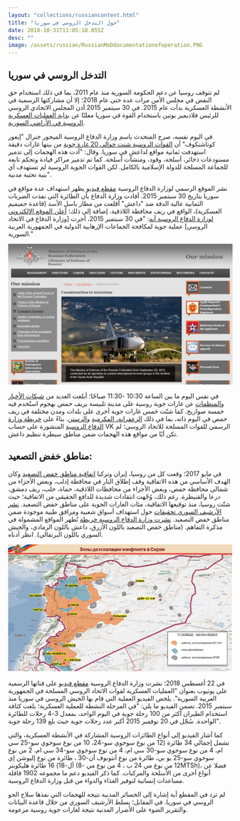 ```yaml
---
layout: "collections/russiancontent.html"
title: "حول التدخل الروسي في سوريا"
date: 2018-10-31T11:05:18.055Z
desc: ""
image: /assets/russian/RussianMoDdocumentationofoperation.PNG
---
```



## التدخل الروسي في سوريا

لم تتوقف روسيا عن دعم الحكومة السورية منذ عام 2011، بما في ذلك استخدام حق النقض في مجلس الأمن مرات عدة حتى عام 2018؛ إلا أن مشاركتها الرسمية في الأنشطة العسكرية بدأت عام 2015. في 30 سبتمبر 2015 أذن المجلس الاتحادي الروسي للرئيس فلاديمير بوتين باستخدام القوة في سوريا معلنًا عن [بداية العمليات العسكرية الروسية في الأراضي السورية](https://www.youtube.com/watch؟v=qblmOvkV9KM).

في اليوم نفسه، صرح المتحدث باسم وزارة الدفاع الروسية الميجور جنرال "إيغور كوناشنكوف" أن [القوات الروسية شنت حوالي 20 غارة جوية](https://www.youtube.com/watch؟v=qblmOvkV9KM) من بينها غارات دقيقة استهدفت ثمانية مواقع لداعش في سوريا. وقال: "أدت هذه الهجمات إلى تدمير مستودعات ذخائر، أسلحة، وقود، ومنشآت أسلحة. كما تم تدمير مراكز قيادة وتحكم تابعة للجماعة المسلحة للدولة الإسلامية بالكامل. لكن القوات الجوية الروسية لم تستهدف أي بنية تحتية مدنية".

نشر الموقع الرسمي لوزارة الدفاع الروسية [مقطع فيديو](http://eng.mil.ru/en/news_page/country/more.htm؟id=12059172@egNews) يظهر استهداف عدة مواقع في سوريا بتاريخ 30 سبتمبر 2015. أفادت وزارة الدفاع بأن الطائرة التي نفذت الضربات الثمانية عالية الدقة ضد "داعش" أقلعت من مطار باسل الأسد (قاعدة حميميم العسكرية)، الواقع في ريف محافظة اللاذقية. إضافة إلى ذلك؛ [أعلن الموقع الإلكتروني لوزارة الدفاع الروسية أنه](https://structure.mil.ru/mission/fight_against_terrorism.htm): "في 30 سبتمبر 2015، أجرت [وزارة الدفاع في الاتحاد الروسي] عملية جوية لمكافحة الجماعات الإرهابية الدولية في الجمهورية العربية السورية."

![Russian Ministry of Defence announcing air operation in Syria](/assets/russian/ru-mod-website.png)

في نفس اليوم ما بين الساعة 10:30 -11:30 صباحًا؛ أبلغت العديد من [شبكات الأخبار](https://www.youtube.com/watch؟v=KqEtOd5Mypg) و[المنظمات](http://www.vdc-sy.info/pdf/reports/1444252328-Arabic.pdf) عن غارات جوية روسية على مدينة تلبيسة بريف حمص بهجوم استٌخدم فيه خمسة صواريخ.  كما شنّت خمس غارات جوية أخرى على بلدات ومدن مختلفة في ريف حمص في اليوم ذاته، بما في ذلك  [الزعفرانة، المكرمية](https://vdc-sy.net/report-on-russian-attacks-ar/) و[الرستن](https://www.youtube.com/watch؟v=lIX_NE2R5ms). بناءً على [خريطة وزارة الدفاع الروسية](https://vk.com/wall-3457550_23655) المنشورة على حساب VK الرسمي للقوات المسلحة للاتحاد الروسي؛ لم تكن أيًا من مواقع هذه الهجمات ضمن مناطق سيطرة تنظيم داعش.


## مناطق خفض التصعيد:

في مايو 2017؛ وقعت كل من روسيا، إيران وتركيا [اتفاقية مناطق خفض التصعيد](https://www.youtube.com/watch?v=5cF-gIL8yzk) وكان الهدف الأساسي من هذه الاتفاقية وقف إطلاق النار في محافظة إدلب، وبعض الأجزاء من شمالي محافظة حمص، وبعض الأجزاء من محافظات اللاذقية، حماة، حلب، ريف دمشق، درعا والقنيطرة. رغم ذلك، وُجّهت انتقادات شديدة للدافع الحقيقي من الاتفاقية؛ حيث شنّت روسيا، منذ توقيعها الاتفاقية، مئات الغارات الجوية على مناطق خفض التصعيد. [نشر الأرشيف السوري تحقيقات](https://syrianarchive.org/en/investigations) حول استهداف أسواق شعبية ومرافق طبية موجودة ضمن مناطق خفض التصعيد. [نشرت وزارة الدفاع الروسية خريطة](https://function.mil.ru/news_page/intrel/more.htm؟id=12121964٪40egNews) تُظهر المواقع المشمولة في مذكرة التفاهم. (مناطق خفض التصعيد باللون الأزرق، داعش باللون الرمادي، والجيش السوري باللون البرتقالي). انظر أدناه.

![De-escalation Zone Map](/assets/russian/ru_de-escalation_zone.png)


في 22 أغسطس 2018؛ نشرت وزارة الدفاع الروسية [مقطع فيديو](https://www.youtube.com/watch؟v=viCiwbJG5Pk) على قناتها الرسمية على يوتيوب بعنوان "العمليات العسكرية لقوات الاتحاد الروسي المسلحة في الجمهورية العربية السورية". يلخص الفيديو العملية التي قام بها الجيش الروسي في سوريا منذ سبتمبر 2015. تضمن الفيديو ما يلي: "في المرحلة النشطة للعملية العسكرية؛ بلغت كثافة استخدام الطيران أكثر من 100 رحلة جوية في اليوم الواحد، بمعدل 3-4 رحلات للطائرة الواحدة.  سُجّل في 20 نوفمبر 2015 أكبر عدد رحلات جوية حيث بلغ  139 رحلة جوية".

كما أشار الفيديو إلى أنواع الطائرات الروسية المشاركة في الأنشطة العسكرية، والتي تشمل إجمالي 34 طائرة (12 من نوع سوخوي سو-24، 10 من نوع سوخوي سو-25 سي ام، 4 من نوع سوخوي سو-30 سي ام،  4 من نوع سوخوي سو-34 سي ام، 2 من نوع سوخوي سو-25 يو بي، طائرة من نوع أنتونوف أن-30 ، طائرة من نوع إليوشن إي أل-18) 16 طائرة هليكوبتر (12 من نوع مي 24 ب ، 4 من نوع مي -8MTSh)، فضلا عن أنواع أخرى من الأسلحة والمركبات. كما ذكر الفيديو دعم ما مجموعه 1902 قافلة مساعدات إنسانية لتوفير الغذاء والدواء من قبل وزارة الدفاع الروسية.

لم ترد في المقطع أية إشارة إلى الخسائر المدنية نتيجة للهجمات التي نفذها سلاح الجو الروسي في سوريا. في المقابل؛ يسلط الأرشيف السوري من خلال قاعدة البيانات والتقرير الضوء على الأضرار المدنية نتيجة لغارات جوية روسية مزعومة.
